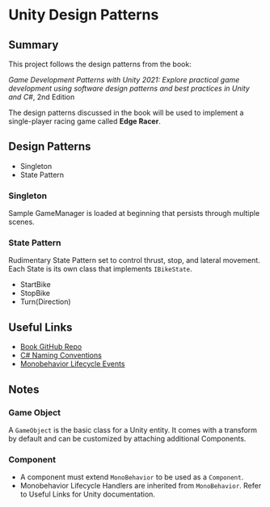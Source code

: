 # Unity Design Patterns
## Summary
This project follows the design patterns from the book:

<i>Game Development Patterns with Unity 2021: Explore practical game development using software design patterns and best practices in Unity and C#</i>, 2nd Edition

The design patterns discussed in the book will be used to implement a single-player racing game called **Edge Racer**.

## Design Patterns
* Singleton
* State Pattern

### Singleton
Sample GameManager is loaded at beginning that persists through multiple scenes.

### State Pattern
Rudimentary State Pattern set to control thrust, stop, and lateral movement.  Each State is its own class that implements `IBikeState`.
* StartBike
* StopBike
* Turn(Direction)




## Useful Links
* [Book GitHub Repo](https://github.com/PacktPublishing/Game-Development-Patterns-with-Unity-2021-Second-Edition)
* [C# Naming Conventions](https://learn.microsoft.com/en-us/dotnet/csharp/fundamentals/coding-style/coding-conventions)
* [Monobehavior Lifecycle Events](https://docs.unity3d.com/ScriptReference/MonoBehaviour.html)
  
## Notes

### Game Object
A `GameObject` is the basic class for a Unity entity.  It comes with a transform by default and can be customized by attaching additional Components.

### Component
* A component must extend `MonoBehavior` to be used as a `Component`.
* Monobehavior Lifecycle Handlers are inherited from `MonoBehavior`.  Refer to Useful Links for Unity documentation.

